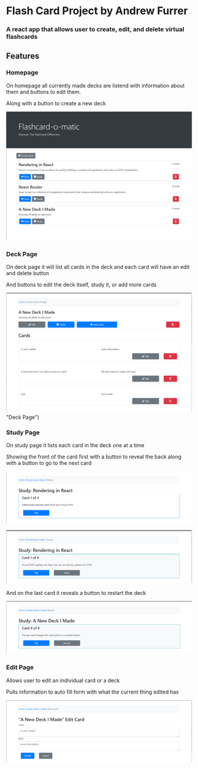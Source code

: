 # Flash Card Project by Andrew Furrer

### A react app that allows user to create, edit, and delete virtual flashcards

## Features

### Homepage

On homepage all currently made decks are listend with information about them and buttons to edit them. 

Along with a button to create a new deck

![Image of Homepage](./screenshots/homepage.png "Home Page")

### Deck Page

On deck page it will list all cards in the deck and each card will have an edit and delete button

And buttons to edit the deck itself, study it, or add more cards

![Image of Deckpage](./screenshots/deckpage.png) "Deck Page")

### Study Page

On study page it lists each card in the deck one at a time

Showing the front of the card first with a button to reveal the back along with a button to go to the next card

![image of front of card](./screenshots/studyview1.png "Front of card")

![image of back of card](./screenshots/studyview2.png "Back of card")

And on the last card it reveals a button to restart the deck

![image of last card](./screenshots/studyviewlast.png "Last card view")

### Edit Page

Allows user to edit an individual card or a deck

Pulls information to auto fill form with what the current thing edited has

![image of editing](./screenshots/editcard.png "Editing view")
